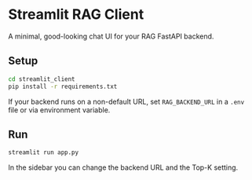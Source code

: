 # Streamlit RAG Client

A minimal, good-looking chat UI for your RAG FastAPI backend.

## Setup

```bash
cd streamlit_client
pip install -r requirements.txt
```

If your backend runs on a non-default URL, set `RAG_BACKEND_URL` in a `.env` file or via environment variable.

## Run

```bash
streamlit run app.py
```

In the sidebar you can change the backend URL and the Top-K setting.
